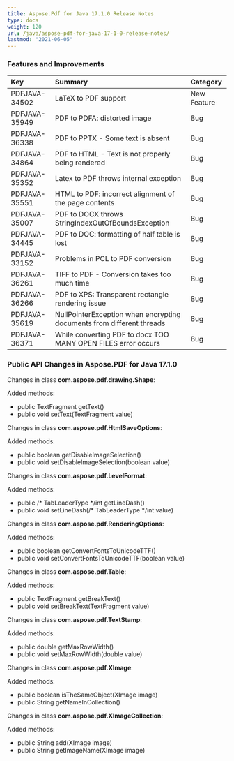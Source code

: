 ```yaml
---
title: Aspose.Pdf for Java 17.1.0 Release Notes
type: docs
weight: 120
url: /java/aspose-pdf-for-java-17-1-0-release-notes/
lastmod: "2021-06-05"
---
```


### **Features and Improvements**

|**Key**|**Summary**|**Category**|
| :- | :- | :- |
|PDFJAVA-34502|LaTeX to PDF support|New Feature|
|PDFJAVA-35949|PDF to PDFA: distorted image|Bug|
|PDFJAVA-36338|PDF to PPTX - Some text is absent|Bug|
|PDFJAVA-34864|PDF to HTML - Text is not properly being rendered|Bug|
|PDFJAVA-35352|Latex to PDF throws internal exception|Bug|
|PDFJAVA-35551|HTML to PDF: incorrect alignment of the page contents|Bug|
|PDFJAVA-35007|PDF to DOCX throws StringIndexOutOfBoundsException|Bug|
|PDFJAVA-34445|PDF to DOC: formatting of half table is lost|Bug|
|PDFJAVA-33152|Problems in PCL to PDF conversion|Bug|
|PDFJAVA-36261|TIFF to PDF - Conversion takes too much time|Bug|
|PDFJAVA-36266|PDF to XPS: Transparent rectangle rendering issue|Bug|
|PDFJAVA-35619|NullPointerException when encrypting documents from different threads|Bug|
|PDFJAVA-36371|While converting PDF to docx TOO MANY OPEN FILES error occurs|Bug|
### **Public API Changes in Aspose.PDF for Java 17.1.0**
Changes in class **com.aspose.pdf.drawing.Shape**:

Added methods:

- public TextFragment getText()
- public void setText(TextFragment value)

Changes in class **com.aspose.pdf.HtmlSaveOptions**:

Added methods:

- public boolean getDisableImageSelection()
- public void setDisableImageSelection(boolean value)

Changes in class **com.aspose.pdf.LevelFormat**:

Added methods:

- public /* TabLeaderType */int getLineDash()
- public void setLineDash(/* TabLeaderType */int value)

Changes in class **com.aspose.pdf.RenderingOptions**:

Added methods:

- public boolean getConvertFontsToUnicodeTTF()
- public void setConvertFontsToUnicodeTTF(boolean value)

Changes in class **com.aspose.pdf.Table**:

Added methods:

- public TextFragment getBreakText()
- public void setBreakText(TextFragment value)

Changes in class **com.aspose.pdf.TextStamp**:

Added methods:

- public double getMaxRowWidth()
- public void setMaxRowWidth(double value)

Changes in class **com.aspose.pdf.XImage**:

Added methods:

- public boolean isTheSameObject(XImage image)
- public String getNameInCollection()

Changes in class **com.aspose.pdf.XImageCollection**:

Added methods:

- public String add(XImage image)
- public String getImageName(XImage image)
